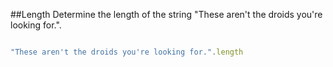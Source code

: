 ##Length
Determine the length of the string "These aren't the droids you're looking for.".

```javascript

"These aren't the droids you're looking for.".length 

```
